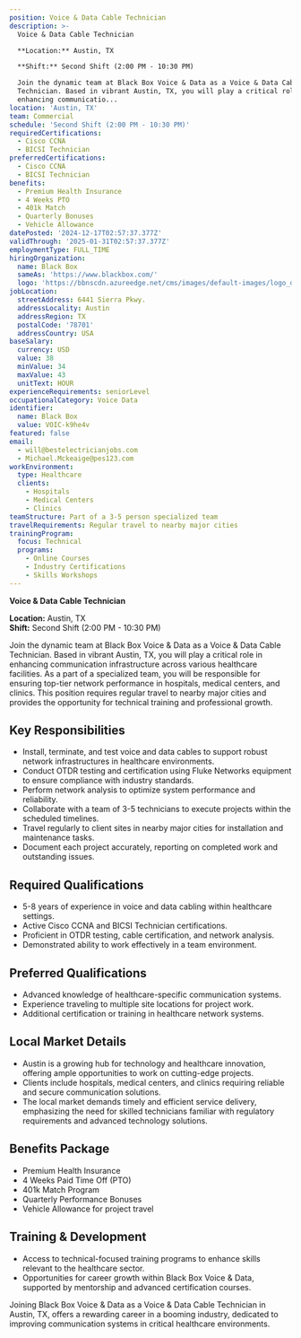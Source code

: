 ```yaml
---
position: Voice & Data Cable Technician
description: >-
  Voice & Data Cable Technician  

  **Location:** Austin, TX  

  **Shift:** Second Shift (2:00 PM - 10:30 PM)  

  Join the dynamic team at Black Box Voice & Data as a Voice & Data Cable
  Technician. Based in vibrant Austin, TX, you will play a critical role in
  enhancing communicatio...
location: 'Austin, TX'
team: Commercial
schedule: 'Second Shift (2:00 PM - 10:30 PM)'
requiredCertifications:
  - Cisco CCNA
  - BICSI Technician
preferredCertifications:
  - Cisco CCNA
  - BICSI Technician
benefits:
  - Premium Health Insurance
  - 4 Weeks PTO
  - 401k Match
  - Quarterly Bonuses
  - Vehicle Allowance
datePosted: '2024-12-17T02:57:37.377Z'
validThrough: '2025-01-31T02:57:37.377Z'
employmentType: FULL_TIME
hiringOrganization:
  name: Black Box
  sameAs: 'https://www.blackbox.com/'
  logo: 'https://bbnscdn.azureedge.net/cms/images/default-images/logo_dark.png'
jobLocation:
  streetAddress: 6441 Sierra Pkwy.
  addressLocality: Austin
  addressRegion: TX
  postalCode: '78701'
  addressCountry: USA
baseSalary:
  currency: USD
  value: 38
  minValue: 34
  maxValue: 43
  unitText: HOUR
experienceRequirements: seniorLevel
occupationalCategory: Voice Data
identifier:
  name: Black Box
  value: VOIC-k9he4v
featured: false
email:
  - will@bestelectricianjobs.com
  - Michael.Mckeaige@pes123.com
workEnvironment:
  type: Healthcare
  clients:
    - Hospitals
    - Medical Centers
    - Clinics
teamStructure: Part of a 3-5 person specialized team
travelRequirements: Regular travel to nearby major cities
trainingProgram:
  focus: Technical
  programs:
    - Online Courses
    - Industry Certifications
    - Skills Workshops
---
```




**Voice & Data Cable Technician**

**Location:** Austin, TX  
**Shift:** Second Shift (2:00 PM - 10:30 PM)  

Join the dynamic team at Black Box Voice & Data as a Voice & Data Cable Technician. Based in vibrant Austin, TX, you will play a critical role in enhancing communication infrastructure across various healthcare facilities. As a part of a specialized team, you will be responsible for ensuring top-tier network performance in hospitals, medical centers, and clinics. This position requires regular travel to nearby major cities and provides the opportunity for technical training and professional growth.

## Key Responsibilities  
- Install, terminate, and test voice and data cables to support robust network infrastructures in healthcare environments.  
- Conduct OTDR testing and certification using Fluke Networks equipment to ensure compliance with industry standards.  
- Perform network analysis to optimize system performance and reliability.  
- Collaborate with a team of 3-5 technicians to execute projects within the scheduled timelines.  
- Travel regularly to client sites in nearby major cities for installation and maintenance tasks.  
- Document each project accurately, reporting on completed work and outstanding issues.  

## Required Qualifications  
- 5-8 years of experience in voice and data cabling within healthcare settings.  
- Active Cisco CCNA and BICSI Technician certifications.  
- Proficient in OTDR testing, cable certification, and network analysis.  
- Demonstrated ability to work effectively in a team environment.  

## Preferred Qualifications  
- Advanced knowledge of healthcare-specific communication systems.  
- Experience traveling to multiple site locations for project work.  
- Additional certification or training in healthcare network systems.  

## Local Market Details  
- Austin is a growing hub for technology and healthcare innovation, offering ample opportunities to work on cutting-edge projects.  
- Clients include hospitals, medical centers, and clinics requiring reliable and secure communication solutions.  
- The local market demands timely and efficient service delivery, emphasizing the need for skilled technicians familiar with regulatory requirements and advanced technology solutions.  

## Benefits Package  
- Premium Health Insurance  
- 4 Weeks Paid Time Off (PTO)  
- 401k Match Program  
- Quarterly Performance Bonuses  
- Vehicle Allowance for project travel  

## Training & Development  
- Access to technical-focused training programs to enhance skills relevant to the healthcare sector.  
- Opportunities for career growth within Black Box Voice & Data, supported by mentorship and advanced certification courses.  

Joining Black Box Voice & Data as a Voice & Data Cable Technician in Austin, TX, offers a rewarding career in a booming industry, dedicated to improving communication systems in critical healthcare environments.
